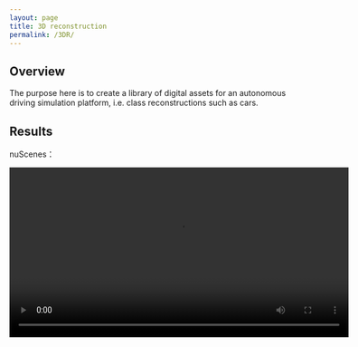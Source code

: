 ```yaml
---
layout: page
title: 3D reconstruction
permalink: /3DR/
---
```


## Overview
The purpose here is to create a library of digital assets for an autonomous driving simulation platform, i.e. class reconstructions such as cars.

## Results
nuScenes：

<video width="600" height="300" controls >
      <source src="/nuScenes.mp4" type="video/mp4">
</videos>

CO3D(origin):
<video width="600" height="300" controls >
      <source src="/co3d.mp4" type="video/mp4">
</videos>

CO3D(unsupervised pose alignment reconstruction):
<video width="600" height="300" controls >
      <source src="/co3d_2.mp4" type="video/mp4">
</videos>